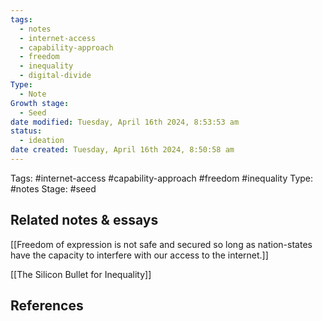 ```yaml
---
tags:
  - notes
  - internet-access
  - capability-approach
  - freedom
  - inequality
  - digital-divide
Type:
  - Note
Growth stage:
  - Seed
date modified: Tuesday, April 16th 2024, 8:53:53 am
status:
  - ideation
date created: Tuesday, April 16th 2024, 8:50:58 am
---
```

Tags: #internet-access #capability-approach #freedom #inequality 
Type: #notes 
Stage: #seed


## Related notes & essays
[[Freedom of expression is not safe and secured so long as nation-states have the capacity to interfere with our access to the internet.]]

[[The Silicon Bullet for Inequality]]

## References